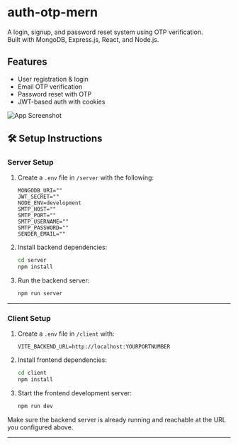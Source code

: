 # auth-otp-mern

A login, signup, and password reset system using OTP verification.  
Built with MongoDB, Express.js, React, and Node.js.


## Features

- User registration & login  
- Email OTP verification  
- Password reset with OTP  
- JWT-based auth with cookies  

![App Screenshot](https://github.com/user-attachments/assets/750cad9d-8a99-4507-b4cf-0d6f49bf0983)


## 🛠️ Setup Instructions

###  Server Setup

1. Create a `.env` file in `/server` with the following:

    ```env
    MONGODB_URI=""
    JWT_SECRET=""
    NODE_ENV=development
    SMTP_HOST=""
    SMTP_PORT=""
    SMTP_USERNAME=""
    SMTP_PASSWORD=""
    SENDER_EMAIL=""
    ```

2. Install backend dependencies:

    ```bash
    cd server
    npm install
    ```

3. Run the backend server:

    ```bash
    npm run server
    ```

---

### Client Setup

1. Create a `.env` file in `/client` with:

    ```env
    VITE_BACKEND_URL=http://localhost:YOURPORTNUMBER
    ```

2. Install frontend dependencies:

    ```bash
    cd client
    npm install
    ```

3. Start the frontend development server:

    ```bash
    npm run dev
    ```

Make sure the backend server is already running and reachable at the URL you configured above.

---
